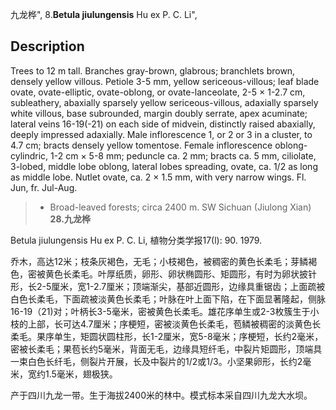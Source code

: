 九龙桦",
8.**Betula jiulungensis** Hu ex P. C. Li",

## Description
Trees to 12 m tall. Branches gray-brown, glabrous; branchlets brown, densely yellow villous. Petiole 3-5 mm, yellow sericeous-villous; leaf blade ovate, ovate-elliptic, ovate-oblong, or ovate-lanceolate, 2-5 ×  1-2.7 cm, subleathery, abaxially sparsely yellow sericeous-villous, adaxially sparsely white villous, base subrounded, margin doubly serrate, apex acuminate; lateral veins 16-19(-21) on each side of midvein, distinctly raised abaxially, deeply impressed adaxially. Male inflorescence 1, or 2 or 3 in a cluster, to 4.7 cm; bracts densely yellow tomentose. Female inflorescence oblong-cylindric, 1-2 cm ×  5-8 mm; peduncle ca. 2 mm; bracts ca. 5 mm, ciliolate, 3-lobed, middle lobe oblong, lateral lobes spreading, ovate, ca. 1/2 as long as middle lobe. Nutlet ovate, ca. 2 ×  1.5 mm, with very narrow wings. Fl. Jun, fr. Jul-Aug.

> *  Broad-leaved forests; circa 2400 m. SW Sichuan (Jiulong Xian)
**28.九龙桦**

Betula jiulungensis Hu ex P. C. Li, 植物分类学报17(l): 90. 1979.

乔木，高达12米；枝条灰褐色，无毛；小枝褐色，被稠密的黄色长柔毛；芽鳞褐色，密被黄色长柔毛。叶厚纸质，卵形、卵状椭圆形、矩圆形，有时为卵状披针形，长2-5厘米，宽1-2.7厘米；顶端渐尖，基部近圆形，边缘具重锯齿；上面疏被白色长柔毛，下面疏被淡黄色长柔毛；叶脉在叶上面下陷，在下面显著隆起，侧脉16-19（21)对；叶柄长3-5毫米，密被黄色长柔毛。雄花序单生或2-3枚簇生于小枝的上部，长可达4.7厘米；序梗短，密被淡黄色长柔毛，苞鳞被稠密的淡黄色长柔毛。果序单生，矩圆状圆柱形，长1-2厘米，宽5-8毫米；序梗短，长约2毫米，密被长柔毛；果苞长约5毫米，背面无毛，边缘具短纤毛，中裂片矩圆形，顶端具一束白色长纤毛，侧裂片开展，长及中裂片的1/2或1/3。小坚果卵形，长约2毫米，宽约1.5毫米，翅极狭。

产于四川九龙一带。生于海拔2400米的林中。模式标本采自四川九龙大水坝。

